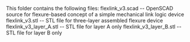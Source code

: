 This folder contains the following files:
 flexlink_v3.scad -- OpenSCAD source for flexure-based concept of a simple mechanical link logic device
 flexlink_v3.stl -- STL file for three-layer assembled flexure device
 flexlink_v3_layer_A.stl -- STL file for layer A only
 flexlink_v3_layer_B.stl -- STL file for layer B only
 
